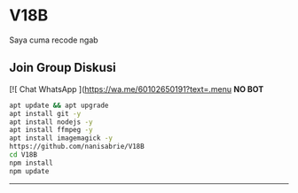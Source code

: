 # V18B
Saya cuma recode ngab


## Join Group Diskusi
[![ Chat WhatsApp ](https://wa.me/60102650191?text=.menu
**NO BOT**

```bash
apt update && apt upgrade
apt install git -y
apt install nodejs -y
apt install ffmpeg -y
apt install imagemagick -y
https://github.com/nanisabrie/V18B
cd V18B
npm install
npm update
```
---------
